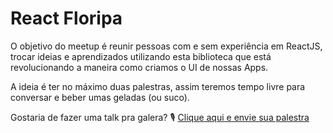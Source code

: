 # React Floripa

O objetivo do meetup é reunir pessoas com e sem experiência em ReactJS, trocar ideias e aprendizados utilizando esta biblioteca que está revolucionando a maneira como criamos o UI de nossas Apps.

A ideia é ter no máximo duas palestras, assim teremos tempo livre para conversar e beber umas geladas (ou suco).


Gostaria de fazer uma talk pra galera? 🎙
[Clique aqui e envie sua palestra](https://github.com/ReactFloripa/meetup/issues/1)
